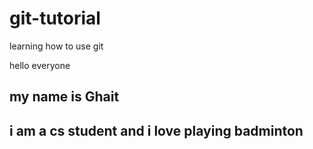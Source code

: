# git-tutorial
learning how to use git

hello everyone

## my name is Ghait
## i am a cs student and i love playing badminton
